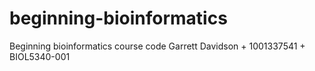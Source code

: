 # beginning-bioinformatics
Beginning bioinformatics course code
Garrett Davidson + 1001337541 + BIOL5340-001
